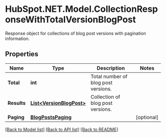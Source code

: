 # HubSpot.NET.Model.CollectionResponseWithTotalVersionBlogPost
Response object for collections of blog post versions with pagination information.

## Properties

Name | Type | Description | Notes
------------ | ------------- | ------------- | -------------
**Total** | **int** | Total number of blog post versions. | 
**Results** | [**List&lt;VersionBlogPost&gt;**](VersionBlogPost.md) | Collection of blog post versions. | 
**Paging** | [**BlogPostsPaging**](BlogPostsPaging.md) |  | [optional] 

[[Back to Model list]](../README.md#documentation-for-models) [[Back to API list]](../README.md#documentation-for-api-endpoints) [[Back to README]](../README.md)

